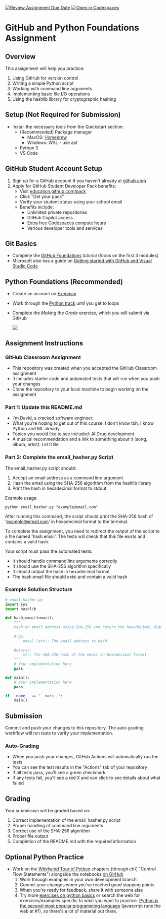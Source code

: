 [![Review Assignment Due Date](https://classroom.github.com/assets/deadline-readme-button-22041afd0340ce965d47ae6ef1cefeee28c7c493a6346c4f15d667ab976d596c.svg)](https://classroom.github.com/a/6fFVVHyL)
[![Open in Codespaces](https://classroom.github.com/assets/launch-codespace-2972f46106e565e64193e422d61a12cf1da4916b45550586e14ef0a7c637dd04.svg)](https://classroom.github.com/open-in-codespaces?assignment_repo_id=18980938)
# GitHub and Python Foundations Assignment

## Overview
This assignment will help you practice:
1. Using GitHub for version control
2. Writing a simple Python script
3. Working with command line arguments
4. Implementing basic file I/O operations
5. Using the hashlib library for cryptographic hashing

## Setup (Not Required for Submission)
- Install the necessary tools from the Quickstart section:
    - (Recommended) Package manager
        - MacOS: [Homebrew](https://brew.sh)
        - Windows: WSL - use apt
    - Python 3
    - VS Code

## GitHub Student Account Setup
1. Sign up for a GitHub account if you haven't already at [github.com](https://github.com)
2. Apply for GitHub Student Developer Pack benefits:
   - Visit [education.github.com/pack](https://education.github.com/pack)
   - Click "Get your pack"
   - Verify your student status using your school email
   - Benefits include:
     - Unlimited private repositories
     - GitHub Copilot access
     - Extra free Codespaces compute hours
     - Various developer tools and services

## Git Basics
- Complete the [GitHub Foundations](https://learn.microsoft.com/en-us/training/paths/github-foundations/) tutorial (focus on the first 3 modules)
- Microsoft also has a guide on [Getting started with GitHub and Visual Studio Code](https://learn.microsoft.com/en-us/training/paths/get-started-github-and-visual-studio-code/)

## Python Foundations (Recommended)
- Create an account on [Exercism](http://exercism.org/tracks/python) 
- Work through the [Python track](http://exercism.org/tracks/python) until you get to loops
- Complete the _Making the Grade_ exercise, which you will submit via GitHub
    
    ![](exercism_python.png)

## Assignment Instructions

### GitHub Classroom Assignment
- This repository was created when you accepted the GitHub Classroom assignment
- It includes starter code and automated tests that will run when you push your changes
- Clone the repository to your local machine to begin working on the assignment

### Part 1: Update this README.md
- I'm David, a cracked software engineer.
- What you're hoping to get out of this course: I don't know tbh, I know Python and ML already.
- Topics you would like to see included: AI Drug development
- A musical recommendation and a link to something about it (song, album, artist): Let It Be

### Part 2: Complete the email_hasher.py Script
The email_hasher.py script should:
1. Accept an email address as a command line argument
2. Hash the email using the SHA-256 algorithm from the hashlib library
3. Print the hash in hexadecimal format to stdout

Example usage:
```
python email_hasher.py "example@email.com"
```

After running this command, the script should print the SHA-256 hash of 'example@email.com' in hexadecimal format to the terminal.

To complete the assignment, you need to redirect the output of the script to a file named 'hash.email'. The tests will check that this file exists and contains a valid hash.

Your script must pass the automated tests:
- It should handle command line arguments correctly
- It should use the SHA-256 algorithm specifically
- It should output the hash in hexadecimal format
- The hash.email file should exist and contain a valid hash

### Example Solution Structure
```python
# email_hasher.py
import sys
import hashlib

def hash_email(email):
    """
    Hash an email address using SHA-256 and return the hexadecimal digest.
    
    Args:
        email (str): The email address to hash
        
    Returns:
        str: The SHA-256 hash of the email in hexadecimal format
    """
    # Your implementation here
    pass

def main():
    # Your implementation here
    pass

if __name__ == "__main__":
    main()
```

## Submission
Commit and push your changes to this repository. The auto-grading workflow will run tests to verify your implementation.

### Auto-Grading
- When you push your changes, GitHub Actions will automatically run the tests
- You can see the test results in the "Actions" tab of your repository
- If all tests pass, you'll see a green checkmark
- If any tests fail, you'll see a red X and can click to see details about what failed

## Grading
Your submission will be graded based on:
1. Correct implementation of the email_hasher.py script
2. Proper handling of command line arguments
3. Correct use of the SHA-256 algorithm
4. Proper file output
5. Completion of the README.md with the required information

## Optional Python Practice
- Work on the [Whirlwind Tour of Python](https://jakevdp.github.io/WhirlwindTourOfPython/) chapters (through ch7, "Control Flow Statements") alongside the notebooks [on GitHub](https://github.com/jakevdp/WhirlwindTourOfPython)
    1. Work through examples in your own development branch
    2. Commit your changes when you've reached good stopping points
    3. When you're ready for feedback, share it with someone else
    4. Try more [exercises on python basics](https://pythonbasics.org/exercises/) or search the web for exercises/examples specific to what you want to practice. [Python is the second-most popular programming language](https://octoverse.github.com/2022/top-programming-languages) (javascript runs the web at \#1), so there's a lot of material out there.
